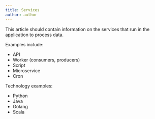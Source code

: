 ```yaml
---
title: Services
author: author
---
```



This article should contain information on the services that run in the application to process data.

Examples include:
* API
* Worker (consumers, producers)
* Script
* Microservice
* Cron

Technology examples:
* Python
* Java
* Golang
* Scala
